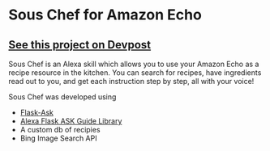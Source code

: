 # Sous Chef for Amazon Echo
## [See this project on Devpost](https://devpost.com/software/alexa-sous-chef)

Sous Chef is an Alexa skill which allows you to use your Amazon Echo as a recipe resource in the kitchen. You can search for recipes, have ingredients read out to you, and get each instruction step by step, all with your voice!

Sous Chef was developed using
- [Flask-Ask](https://github.com/johnwheeler/flask-ask)
- [Alexa Flask ASK Guide Library](https://github.com/dgtony/afg)
- A custom db of recipies
- Bing Image Search API
